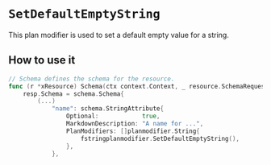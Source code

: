 # `SetDefaultEmptyString`

This plan modifier is used to set a default empty value for a string.

## How to use it

```go
// Schema defines the schema for the resource.
func (r *xResource) Schema(ctx context.Context, _ resource.SchemaRequest, resp *resource.SchemaResponse) {
    resp.Schema = schema.Schema{
        (...)
            "name": schema.StringAttribute{
                Optional:            true,
                MarkdownDescription: "A name for ...",
                PlanModifiers: []planmodifier.String{
                    fstringplanmodifier.SetDefaultEmptyString(),
                },
            },
```
